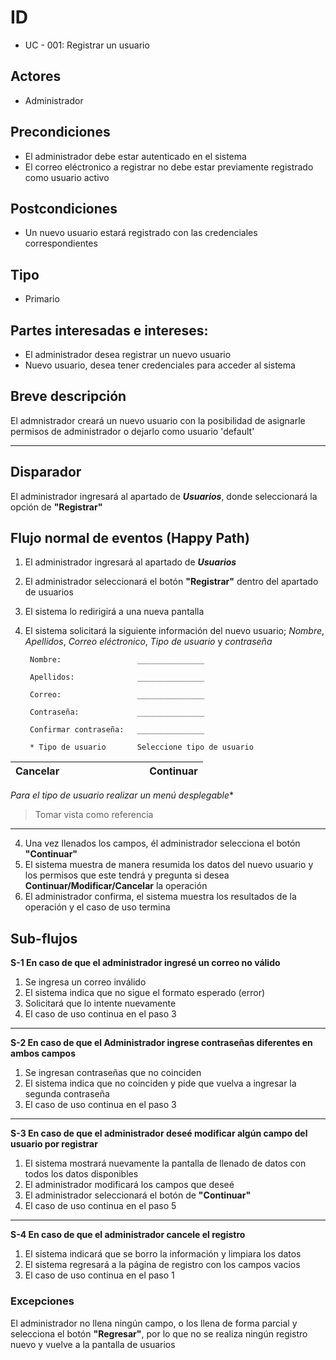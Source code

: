 # ID
 - UC - 001: Registrar un usuario
   
## Actores
 * Administrador

## Precondiciones
 * El administrador debe estar autenticado en el sistema
 * El correo eléctronico a registrar no debe estar previamente registrado como usuario activo

## Postcondiciones
 * Un nuevo usuario estará registrado con las credenciales correspondientes
   
## Tipo 
 * Primario

## Partes interesadas e intereses:
- El administrador desea registrar un nuevo usuario 
- Nuevo usuario, desea tener credenciales para acceder al sistema 

## Breve descripción
El admnistrador creará un nuevo usuario con la posibilidad de asignarle permisos de administrador o dejarlo como usuario 'default'

---

## Disparador
El administrador ingresará al apartado de __*Usuarios*__, donde seleccionará la opción de __"Registrar"__

## Flujo normal de eventos (Happy Path)
1. El administrador ingresará al apartado de __*Usuarios*__
1. El administrador seleccionará el botón __"Registrar"__ dentro del apartado de usuarios
2. El sistema lo redirigirá a una nueva pantalla
3. El sistema solicitará la siguiente información del nuevo usuario; *Nombre*, *Apellidos*, *Correo eléctronico*, *Tipo de usuario* y *contraseña*

        Nombre:                 _______________

        Apellidos:              _______________

        Correo:                 _______________

        Contraseña:             _______________

        Confirmar contraseña:   _______________

        * Tipo de usuario       Seleccione tipo de usuario     
           
|Cancelar|||||||||Continuar|
|:-:|:-:|:-:|:-:|:-:|-|-|-|-|:--------:|

*Para el tipo de usuario realizar un menú desplegable**
>Tomar vista como referencia
---

4. Una vez llenados los campos, él administrador selecciona el botón __"Continuar"__
4. El sistema muestra de manera resumida los datos del nuevo usuario y los permisos que este tendrá y pregunta si desea __Continuar/Modificar/Cancelar__  la operación
6. El administrador confirma, el sistema muestra los resultados de la operación y el caso de uso termina

## Sub-flujos
__S-1 En caso de que el administrador ingresé un correo no válido__
1. Se ingresa un correo inválido
2. El sistema indica que no sigue el formato esperado (error)
3. Solicitará que lo intente nuevamente
4. El caso de uso continua en el paso 3
---
__S-2 En caso de que el Administrador ingrese contraseñas diferentes en ambos campos__
1. Se ingresan contraseñas que no coinciden
2. El sistema indica que no coinciden y pide que vuelva a ingresar la segunda contraseña
3. El caso de uso continua en el paso 3
---
__S-3 En caso de que el administrador deseé modificar algún campo del usuario por registrar__
1. El sistema mostrará nuevamente la pantalla de llenado de datos con todos los datos disponibles
2. El administrador modificará los campos que deseé
3. El administrador seleccionará el botón de __"Continuar"__
4. El caso de uso continua en el paso 5
---
__S-4 En caso de que el administrador cancele el registro__
1. El sistema indicará que se borro la información y limpiara los datos
2. El sistema regresará a la página de registro con los campos vacios
3. El caso de uso continua en el paso 1

### Excepciones
El administrador no llena ningún campo, o los llena de forma parcial y selecciona el botón __"Regresar"__, por lo que no se realiza ningún registro nuevo y vuelve a la pantalla de usuarios
 